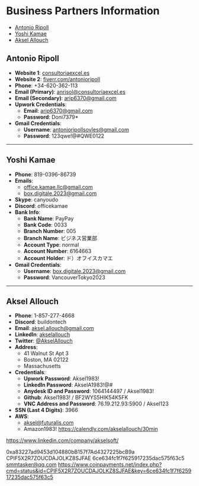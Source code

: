 # Business Partners Information
- [Antonio Ripoll](#antonio-ripoll)
- [Yoshi Kamae](#yoshi-kamae)
- [Aksel Allouch](#aksel-allouch)

## Antonio Ripoll

- **Website 1**: [consultoriaexcel.es](https://consultoriaexcel.es)
- **Website 2**: [fiverr.com/antonioripoll](https://www.fiverr.com/antonioripoll)
- **Phone**: +34-620-362-113
- **Email (Primary)**: anrisol@consultoriaexcel.es
- **Email (Secondary)**: arip6370@gmail.com
- **Upwork Credentials**:
  - **Email**: arip6370@gmail.com
  - **Password**: Doni7379*
- **Gmail Credentials**:
  - **Username**: antonioripollsovles@gmail.com
  - **Password**: 123qwe!@#QWE0122

---

## Yoshi Kamae

- **Phone**: 819-0396-86739
- **Emails**:
  - office.kamae.llc@gmail.com
  - box.digitale.2023@gmail.com
- **Skype**: canyoudo
- **Discord**: officekamae
- **Bank Info**:
  - **Bank Name**: PayPay
  - **Bank Code**: 0033
  - **Branch Number**: 005
  - **Branch Name**: ビジネス営業部
  - **Account Type**: normal
  - **Account Number**: 6164663
  - **Account Holder**: ド）オフイスカマエ
- **Gmail Credentials**:
  - **Username**: box.digitale.2023@gmail.com
  - **Password**: VancouverTokyo2023

---
## Aksel Allouch

- **Phone**: 1-857-277-4668
- **Discord**: buildontech
- **Email**: aksel.allouch@gmail.com
- **LinkedIn**: [akselallouch](https://www.linkedin.com/in/akselallouch)
- **Twitter**: [@AkselAllouch](https://twitter.com/AkselAllouch)
- **Address**:
  - 41 Walnut St Apt 3
  - Boston, MA 02122
  - Massachusetts
- **Credentials**:
  - **Upwork Password**: Aksel1983!
  - **LinkedIn Password**: AkselA1983!@#
  - **Anydesk ID and Password**: 1064144497 / Aksel1983!
  - **Github**: Aksel1983! / BF2WYS5HIK54K5FK
  - **VNC Address and Password**: 76.19.212.93:5900 / Aksel123
- **SSN (Last 4 Digits)**: 3966
- **AWS**:
  - aksel@futuralis.com
  - Amazon1983!
https://calendly.com/akselallouch/30min

https://www.linkedin.com/company/akselsoft/


0xa83227ad9453d104880bB157f7Ad4327225bcB9a
CPIF5X2R7ZOUCDAJOLKZ8SJFAE
6ce634fc1f7f625917235dac575f63c5
smmtasker@qq.com
https://www.coinpayments.net/index.php?cmd=status&id=CPIF5X2R7ZOUCDAJOLKZ8SJFAE&key=6ce634fc1f7f625917235dac575f63c5
